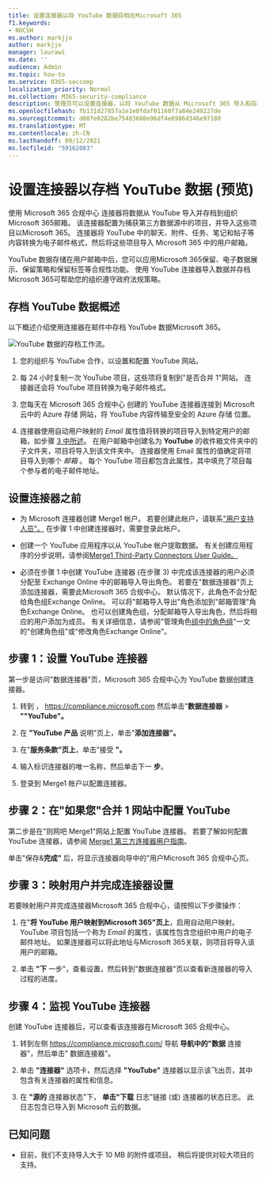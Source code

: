```yaml
---
title: 设置连接器以将 YouTube 数据存档在Microsoft 365
f1.keywords:
- NOCSH
ms.author: markjjo
author: markjjo
manager: laurawi
ms.date: ''
audience: Admin
ms.topic: how-to
ms.service: O365-seccomp
localization_priority: Normal
ms.collection: M365-security-compliance
description: 管理员可以设置连接器，以将 YouTube 数据从 Microsoft 365 导入和存档。 通过此连接器，可以在 Microsoft 365 中存档来自第三方数据源Microsoft 365。 在存档此数据后，可以使用合规性功能（如合法保留、电子数据展示和保留策略）管理第三方数据。
ms.openlocfilehash: fb131d27857a1e1e0fdaf01160f7a84e249227de
ms.sourcegitcommit: d08fe0282be75483608e96df4e6986d346e97180
ms.translationtype: MT
ms.contentlocale: zh-CN
ms.lasthandoff: 09/12/2021
ms.locfileid: "59162083"
---
```

# <a name="set-up-a-connector-to-archive-youtube-data-preview"></a>设置连接器以存档 YouTube 数据 (预览) 

使用 Microsoft 365 合规中心 连接器将数据从 YouTube 导入并存档到组织Microsoft 365邮箱。 该连接器配置为捕获第三方数据源中的项目，并导入这些项目以Microsoft 365。 连接器将 YouTube 中的聊天、附件、任务、笔记和帖子等内容转换为电子邮件格式，然后将这些项目导入 Microsoft 365 中的用户邮箱。

YouTube 数据存储在用户邮箱中后，您可以应用Microsoft 365保留、电子数据展示、保留策略和保留标签等合规性功能。 使用 YouTube 连接器导入数据并存档Microsoft 365可帮助您的组织遵守政府法规策略。

## <a name="overview-of-archiving-youtube-data"></a>存档 YouTube 数据概述

以下概述介绍使用连接器在邮件中存档 YouTube 数据Microsoft 365。

![YouTube 数据的存档工作流。](../media/YouTubeConnectorWorkflow.png)

1. 您的组织与 YouTube 合作，以设置和配置 YouTube 网站。

2. 每 24 小时复制一次 YouTube 项目，这些项将复制到"是否合并 1"网站。 连接器还会将 YouTube 项目转换为电子邮件格式。

3. 您每天在 Microsoft 365 合规中心 创建的 YouTube 连接器连接到 Microsoft 云中的 Azure 存储 网站，将 YouTube 内容传输至安全的 Azure 存储 位置。

4. 连接器使用自动用户映射的 *Email* 属性值将转换的项目导入到特定用户的邮箱，如步骤 [3 中所述](#step-3-map-users-and-complete-the-connector-setup)。 在用户邮箱中创建名为 **YouTube** 的收件箱文件夹中的子文件夹，项目将导入到该文件夹中。 连接器使用 Email 属性的值确定将项目导入到哪个 *邮箱* 。 每个 YouTube 项目都包含此属性，其中填充了项目每个参与者的电子邮件地址。

## <a name="before-you-set-up-a-connector"></a>设置连接器之前

- 为 Microsoft 连接器创建 Merge1 帐户。 若要创建此帐户，请联系["用户支持人员"。](https://www.veritas.com/form/requestacall/ms-connectors-contact) 在步骤 1 中创建连接器时，需要登录此帐户。

- 创建一个 YouTube 应用程序以从 YouTube 帐户提取数据。 有关创建应用程序的分步说明，请参阅[Merge1 Third-Party Connectors User Guide。](https://docs.ms.merge1.globanetportal.com/Merge1%20Third-Party%20Connectors%20YouTube%20User%20Guide.pdf)

- 必须在步骤 1 中创建 YouTube 连接器 (在步骤 3) 中完成该连接器的用户必须分配至 Exchange Online 中的邮箱导入导出角色。 若要在"数据连接器"页上添加连接器，需要此Microsoft 365 合规中心。 默认情况下，此角色不会分配给角色组Exchange Online。 可以将"邮箱导入导出"角色添加到"邮箱管理"角色Exchange Online。 也可以创建角色组，分配邮箱导入导出角色，然后将相应的用户添加为成员。 有关详细信息，请参阅"管理角色[组中的角色组](/Exchange/permissions-exo/role-groups#create-role-groups)"[](/Exchange/permissions-exo/role-groups#modify-role-groups)一文的"创建角色组"或"修改角色Exchange Online"。

## <a name="step-1-set-up-the-youtube-connector"></a>步骤 1：设置 YouTube 连接器

第一步是访问"数据连接器"页，Microsoft 365 合规中心为 YouTube 数据创建连接器。

1. 转到 ， <https://compliance.microsoft.com> 然后单击"**数据连接器**  >  **""YouTube"。**

2. 在 **"YouTube 产品** 说明"页上，单击"**添加连接器"。**

3. 在"**服务条款"页上**，单击"接受 **"。**

4. 输入标识连接器的唯一名称，然后单击下一 **步**。

5. 登录到 Merge1 帐户以配置连接器。

## <a name="step-2-configure-the-youtube-on-the-veritas-merge1-site"></a>步骤 2：在"如果您"合并 1 网站中配置 YouTube

第二步是在"则网吧 Merge1"网站上配置 YouTube 连接器。 若要了解如何配置 YouTube 连接器，请参阅 [Merge1 第三方连接器用户指南](https://docs.ms.merge1.globanetportal.com/Merge1%20Third-Party%20Connectors%20YouTube%20User%20Guide.pdf)。

单击"保存&**完成"** 后，将显示连接器向导中的"用户Microsoft 365 合规中心页。

## <a name="step-3-map-users-and-complete-the-connector-setup"></a>步骤 3：映射用户并完成连接器设置

若要映射用户并完成连接器Microsoft 365 合规中心，请按照以下步骤操作：

1. 在"**将 YouTube 用户映射到Microsoft 365"页上**，启用自动用户映射。 YouTube 项目包括一个称为 *Email* 的属性，该属性包含您组织中用户的电子邮件地址。 如果连接器可以将此地址与Microsoft 365关联，则项目将导入该用户的邮箱。

2. 单击 **"下** 一步"，查看设置，然后转到"数据连接器"页以查看新连接器的导入过程的进度。

## <a name="step-4-monitor-the-youtube-connector"></a>步骤 4：监视 YouTube 连接器

创建 YouTube 连接器后，可以查看该连接器在Microsoft 365 合规中心。

1. 转到左侧 <https://compliance.microsoft.com/> 导航 **导航中的"数据** 连接器"，然后单击" 数据连接器"。

2. 单击 **"连接器"** 选项卡，然后选择 **"YouTube"** 连接器以显示该飞出页，其中包含有关连接器的属性和信息。

3. 在 **"源的** 连接器状态"下， **单击"下载** 日志"链接 (或) 连接器的状态日志。 此日志包含已导入到 Microsoft 云的数据。

## <a name="known-issues"></a>已知问题

- 目前，我们不支持导入大于 10 MB 的附件或项目。 稍后将提供对较大项目的支持。
